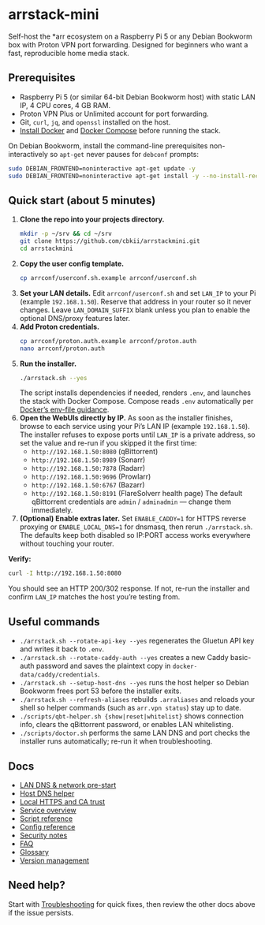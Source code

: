 # arrstack-mini

Self-host the *arr ecosystem on a Raspberry Pi 5 or any Debian Bookworm box with Proton VPN port forwarding. Designed for beginners who want a fast, reproducible home media stack.

## Prerequisites
- Raspberry Pi 5 (or similar 64-bit Debian Bookworm host) with static LAN IP, 4 CPU cores, 4 GB RAM.
- Proton VPN Plus or Unlimited account for port forwarding.
- Git, `curl`, `jq`, and `openssl` installed on the host.
- [Install Docker](https://docs.docker.com/engine/install/) and [Docker Compose](https://docs.docker.com/engine/install/#docker-compose-plugin) before running the stack.

On Debian Bookworm, install the command-line prerequisites non-interactively so `apt-get` never pauses for `debconf` prompts:

```bash
sudo DEBIAN_FRONTEND=noninteractive apt-get update -y
sudo DEBIAN_FRONTEND=noninteractive apt-get install -y --no-install-recommends git curl jq openssl
```

## Quick start (about 5 minutes)
1. **Clone the repo into your projects directory.**
   ```bash
   mkdir -p ~/srv && cd ~/srv
   git clone https://github.com/cbkii/arrstackmini.git
   cd arrstackmini
   ```
2. **Copy the user config template.**
   ```bash
   cp arrconf/userconf.sh.example arrconf/userconf.sh
   ```
3. **Set your LAN details.** Edit `arrconf/userconf.sh` and set `LAN_IP` to your Pi (example `192.168.1.50`). Reserve that address in your router so it never changes. Leave `LAN_DOMAIN_SUFFIX` blank unless you plan to enable the optional DNS/proxy features later.
4. **Add Proton credentials.**
   ```bash
   cp arrconf/proton.auth.example arrconf/proton.auth
   nano arrconf/proton.auth
   ```
5. **Run the installer.**
   ```bash
   ./arrstack.sh --yes
   ```
   The script installs dependencies if needed, renders `.env`, and launches the stack with Docker Compose.
   Compose reads `.env` automatically per [Docker’s env-file guidance](https://docs.docker.com/compose/environment-variables/set-environment-variables/#use-the-env-file).
6. **Open the WebUIs directly by IP.** As soon as the installer finishes, browse to each service using your Pi’s LAN IP (example `192.168.1.50`). The installer refuses to expose ports until `LAN_IP` is a private address, so set the value and re-run if you skipped it the first time:
   - `http://192.168.1.50:8080` (qBittorrent)
   - `http://192.168.1.50:8989` (Sonarr)
   - `http://192.168.1.50:7878` (Radarr)
   - `http://192.168.1.50:9696` (Prowlarr)
   - `http://192.168.1.50:6767` (Bazarr)
   - `http://192.168.1.50:8191` (FlareSolverr health page)
   The default qBittorrent credentials are `admin` / `adminadmin` — change them immediately.
7. **(Optional) Enable extras later.** Set `ENABLE_CADDY=1` for HTTPS reverse proxying or `ENABLE_LOCAL_DNS=1` for dnsmasq, then rerun `./arrstack.sh`. The defaults keep both disabled so IP:PORT access works everywhere without touching your router.

**Verify:**
```bash
curl -I http://192.168.1.50:8080
```
You should see an HTTP 200/302 response. If not, re-run the installer and confirm `LAN_IP` matches the host you’re testing from.

## Useful commands
- `./arrstack.sh --rotate-api-key --yes` regenerates the Gluetun API key and writes it back to `.env`.
- `./arrstack.sh --rotate-caddy-auth --yes` creates a new Caddy basic-auth password and saves the plaintext copy in `docker-data/caddy/credentials`.
- `./arrstack.sh --setup-host-dns --yes` runs the host helper so Debian Bookworm frees port 53 before the installer exits.
- `./arrstack.sh --refresh-aliases` rebuilds `.arraliases` and reloads your shell so helper commands (such as `arr.vpn status`) stay up to date.
- `./scripts/qbt-helper.sh {show|reset|whitelist}` shows connection info, clears the qBittorrent password, or enables LAN whitelisting.
- `./scripts/doctor.sh` performs the same LAN DNS and port checks the installer runs automatically; re-run it when troubleshooting.

## Docs
- [LAN DNS & network pre-start](docs/lan-dns-network-setup.md)
- [Host DNS helper](docs/host-dns-helper.md)
- [Local HTTPS and CA trust](docs/https-and-ca.md)
- [Service overview](docs/services.md)
- [Script reference](docs/script-reference.md)
- [Config reference](docs/config.md)
- [Security notes](docs/security-notes.md)
- [FAQ](docs/faq.md)
- [Glossary](docs/glossary.md)
- [Version management](docs/VERSION_MANAGEMENT.md)

## Need help?
Start with [Troubleshooting](docs/troubleshooting.md) for quick fixes, then review the other docs above if the issue persists.
